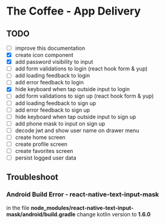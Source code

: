 # The Coffee - App Delivery

## TODO

- [ ] improve this documentation
- [x] create icon component
- [x] add password visibility to input
- [ ] add form validations to login (react hook form & yup)
- [ ] add loading feedback to login
- [ ] add error feedback to login
- [x] hide keyboard when tap outside input to login
- [ ] add form validations to sign up (react hook form & yup)
- [ ] add loading feedback to sign up
- [ ] add error feedback to sign up
- [ ] hide keyboard when tap outside input to sign up
- [ ] add phone mask to input on sign up
- [ ] decode jwt and show user name on drawer menu
- [ ] create home screen
- [ ] create profile screen
- [ ] create favorites screen
- [ ] persist logged user data

## Troubleshoot

### Android Build Error - react-native-text-input-mask

in the file **node_modules/react-native-text-input-mask/android/build.gradle** change kotlin version to **1.6.0**
